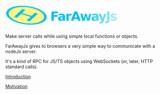 # ![](/docs/FarAwayJs.png)

Make server calls while using simple local functions or objects.

FarAwayJs gives to browsers a very simple way to communicate with a nodeJs server.

It's a kind of RPC for JS/TS objects using WebSockets \(or, later, HTTP standard calls\).



[Introduction](/introduction.md)

[Motivation](/docs/motivation.md "Motivation")





